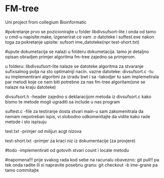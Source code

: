 # FM-tree
Uni project from collegium Bioinformatic

#pokretanje
prvo se pozicionirajte u folder libdivsufsort-lite i onda od tamo u cmd-u napisite:make, izgenerirat ce vam .o datoteke i suftest.exe
nakon toga za pokretanje upisite: sufsort ime_datoteke(npr test-short.txt)

#upute
dokumetacija se nalazi u folderu dokumetacija. tamo je detaljno opisan obradjen primjer 
algoritma fm-tree zajedno sa primjerom.

u folderu: libdivsufsort-lite nalaze se datoteke algoritma za stvaranje sufixsalnog polja na sto optimalniji nacin.
vazne datoteke:
 divsufsort.c
	-tu su implementirani algoritmi za izradu bwt i sa
	-takodjer tu sam implemetirala par metodi koje ce nam biti potrebne za nas fm-tree algoritam(one se nalaze na kraju datoteke)

 divsufsort.h
	-header zajedno s deklaracijom metoda iz divsufsort.c kako bismo te metode mogli ugraditi sa include u nas program

 suftest.c
	-file za testiranje dosta stvari main-u sam zakomenitrala da nemam nepotreban ispis, vi slobodno odkomenitajte da vidite kako
	rade metode i sto ispisuju

 test.txt 
	-primjer od milijun acgt nizova

 test-short.txt
	-primjer za kraci niz iz dokumentacije (za provjere)
	
#todo
	-implementirati od gotovih stvari count i locate metodu

#napomena!!!
	prije svakog rada kod sebe na racunalu obavezno: git pull!! pa tek onda radite ili si napravite posebnu granu: git checkout -b ime-grane
	pa tamo commitajte
	
	
